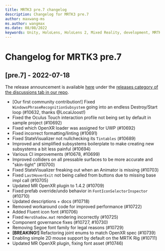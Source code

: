 ```yaml
---
title: MRTK3 pre.7 changelog
description: Changelog for MRTK3 pre.7
author: maxwang-ms
ms.author: wangmax
ms.date: 08/08/2022
keywords: Unity, HoloLens, HoloLens 2, Mixed Reality, development, MRTK, MRTK3, MRTK3 preview, MRTK3 public preview, changelog, MRTK3 changelog
---
```


# Changelog for MRTK3 pre.7

## [pre.7] - 2022-07-18

The release announcement is available [here](https://github.com/microsoft/MixedRealityToolkit-Unity/discussions/10760) under the [releases category of the discussions tab in our repo](https://github.com/microsoft/MixedRealityToolkit-Unity/discussions/categories/releases).

-  [Our first community contribution!] Fixed `WindowsPhraseRecognitionSubsystem` going into an endless Destroy/Start loop (#10632, thanks @LocalJoost!)
- Fixed the Oculus Touch interaction profile not being set by default in sample project (#10692)
- Fixed which OpenXR loader was assigned for UWP (#10692)
- Fixed incorrect formatting/linting (#10691)
- Fixed StateVisualizer not nullchecking its `Tintables` (#10689)
- Improved and simplified subsystems boilerplate to make creating new subsystems a bit less painful (#10694)
- Various CI improvements (#10678, #10699)
- Improved colliders on all pressable surfaces to be more accurate and "skin-tight" (#10700)
- Fixed StateVisualizer freaking out when an Animator is missing (#10703)
- Fixed `LastHoverExit` not being called from buttons due to missing base impl call (#10705)
- Updated MR OpenXR plugin to 1.4.2 (#10709)
- Fixed prefab override/undo behavior in `FontIconSelectorInspector` (#10710)
- Updated descriptions + docs (#10718)
- Removed workaround code for improved performance (#10722)
- Added Fluent icon font (#10706)
- Fixed `HeroShadow.mat` rendering incorrectly (#10725)
- Component governance fixes (#10727, #10730)
- Removing Segoe font family for legal reasons (#10729)
- **[BREAKING!]** Refactoring joint enums to match OpenXR spec (#10739)
- Enabling simple 2D mouse support by default on the MRTK Rig (#10711)
- Updated MR OpenXR plugin, fixing font asset (#10746)